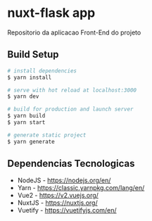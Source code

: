 # nuxt-flask app
Repositorio da aplicacao Front-End do projeto

## Build Setup

```bash
# install dependencies
$ yarn install

# serve with hot reload at localhost:3000
$ yarn dev

# build for production and launch server
$ yarn build
$ yarn start

# generate static project
$ yarn generate
```

## Dependencias Tecnologicas
- NodeJS - https://nodejs.org/en/
- Yarn - https://classic.yarnpkg.com/lang/en/
- Vue2 - https://v2.vuejs.org/
- NuxtJS - https://nuxtjs.org/
- Vuetify - https://vuetifyjs.com/en/
